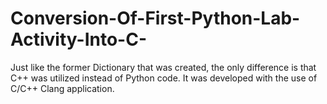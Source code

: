 # Conversion-Of-First-Python-Lab-Activity-Into-C-
Just like the former Dictionary that was created, the only difference is that C++ was utilized instead of Python code. It was developed with the use of C/C++ Clang application.
